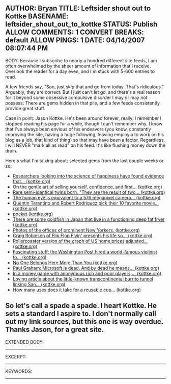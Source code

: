 AUTHOR: Bryan
TITLE: Leftsider shout out to Kottke
BASENAME: leftsider_shout_out_to_kottke
STATUS: Publish
ALLOW COMMENTS: 1
CONVERT BREAKS: __default__
ALLOW PINGS: 1
DATE: 04/14/2007 08:07:44 PM
-----
BODY:
Because I subscribe to nearly a hundred different site feeds, I am often overwhelmed by the sheer amount of information that I receive. Overlook the reader for a day even, and I'm stuck with 5-600 entries to read.

A few friends say, "Son, just skip that and go from today. That's ridiculous." Arguably, they are correct. But I just can't let go, and there's a real reason for it beyond some obsessive compulsive disorder I may or may not possess: There are gems hidden in that pile, and a few feeds consistently provide great stuff. 

Case in point: Jason Kottke. He's been around forever, really. I remember I stopped reading his page for a while, though I can't remember why. I know that I've always been envious of his endeavors (you know, constantly improving the site, having a huge following, leaving employia to work on his blog as a job, that kind of thing) so that may have been a factor. Regardless, I will NEVER "mark all as read" on his feed. It's like flushing money down the drain. 

Here's what I'm talking about; selected gems from the last couple weeks or so:
<ul>
<li><a title="Researchers looking into the science of happiness have found evidence that... (kottke.org)" href="http://www.kottke.org/remainder/07/03/13085.html">Researchers looking into the science of happiness have found evidence that... (kottke.org)</a></li>
<li><a title="On the gentle art of selling yourself, confidence, and first... (kottke.org)" href="http://www.kottke.org/remainder/07/03/13083.html">On the gentle art of selling yourself, confidence, and first... (kottke.org)</a></li>
<li><a title="Rare semi-identical twins born. &quot;They are the result of two... (kottke.org)" href="http://www.kottke.org/remainder/07/03/13091.html">Rare semi-identical twins born. &quot;They are the result of two... (kottke.org)</a></li>
<li><a title="The human eye is equivalent to a 576 megapixel camera... (kottke.org)" href="http://www.kottke.org/remainder/07/03/13098.html">The human eye is equivalent to a 576 megapixel camera... (kottke.org)</a></li>
<li><a title="Quentin Tarantino and Robert Rodriguez pick their 10 favorite movie... (kottke.org)" href="http://www.kottke.org/remainder/07/03/13100.html">Quentin Tarantino and Robert Rodriguez pick their 10 favorite movie... (kottke.org)</a></li>
<li><a title="pocket (kottke.org)" href="http://www.kottke.org/07/03/pocket">pocket (kottke.org)</a></li>
<li><a title="There are some goldfish in Japan that live in a... (kottke.org)" href="http://www.kottke.org/remainder/07/03/13113.html">There are some goldfish in Japan that live in a functioning deep fat fryer (kottke.org)</a></li>
<li><a title="Photos of the offices of prominent New Yorkers. You can... (kottke.org)" href="http://www.kottke.org/remainder/07/04/13137.html">Photos of the offices of prominent New Yorkers. (kottke.org)</a></li>
<li><a title="Craig Robinson of Flip Flop Flyin' presents his life so... (kottke.org)" href="http://www.kottke.org/remainder/07/04/13146.html">Craig Robinson of Flip Flop Flyin' presents his life so... (kottke.org)</a></li>
<li><a title="Rollercoaster version of the graph of US home prices adjusted... (kottke.org)" href="http://www.kottke.org/remainder/07/04/13150.html">Rollercoaster version of the graph of US home prices adjusted... (kottke.org)</a></li>
<li><a title="Fascinating stuff: the Washington Post hired a world-famous violinist to... (kottke.org)" href="http://www.kottke.org/remainder/07/04/13172.html">Fascinating stuff: the Washington Post hired a world-famous violinist to... (kottke.org)</a></li>
<li><a title="No One Belongs Here More Than You (kottke.org)" href="http://www.kottke.org/07/04/no-one-belongs-here-more-than-you">No One Belongs Here More Than You (kottke.org)</a></li>
<li><a title="Paul Graham: Microsoft is dead. And by dead he means... (kottke.org)" href="http://www.kottke.org/remainder/07/04/13193.html">Paul Graham: Microsoft is dead. And by dead he means... (kottke.org)</a></li>
<li><a title="In a money game with anonymous rich and poor players,... (kottke.org)" href="http://www.kottke.org/remainder/07/04/13203.html">In a money game with anonymous rich and poor players,... (kottke.org)</a></li>
<li><a title="Loving article about the little-known transcontinental burrito tunnel linking San... (kottke.org)" href="http://www.kottke.org/remainder/07/04/13214.html">Loving article about the little-known transcontinental burrito tunnel linking San... (kottke.org)</a></li>
<li><a title="How many uses does it take for a reusable cup... (kottke.org)" href="http://www.kottke.org/remainder/07/04/13179.html">How many uses does it take for a reusable cup... (kottke.org)</a></li>
</ul>

So let's call a spade a spade. I heart Kottke. He sets a standard I aspire to. I don't normally call out my link sources, but this one is way overdue. Thanks Jason, for a great site.
-----
EXTENDED BODY:

-----
EXCERPT:

-----
KEYWORDS:

-----


